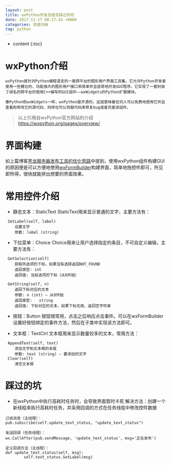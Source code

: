 ```yaml
---
layout: post
title: wxPython开发总结及踩过的坑
date: 2017-11-17 00:17:43 +0800
categories: 总结归纳
tag: python
---
```


* content
{:toc}



# wxPython介绍
    wxPython是针对Python编程语言的一套跨平台的图形用户界面工具集。它允许Python开发者使用一些健壮的、功能强大的图形用户接口来简单并且容易地开发GUI程序。它实现了一套封装了闻名的跨平台的使用C++编写的GUI组件——wxWidgets的Python扩展模块。
    
    像Python和wxWidgets一样，wxPython是开源的，这就意味着任何人可以免费地使用它并且查看和修改它的源代码，同样也可以贡献代码来修复bug或者完善该组件。
> 以上引用自wxPython官方网站的介绍<https://wxpython.org/pages/overview/>

# 界面构建
如上篇博客[苍龙服务器发布工具的优化思路](http://192.168.2.118/wordpress/2017/11/03/%e8%8b%8d%e9%be%99%e6%9c%8d%e5%8a%a1%e5%99%a8%e5%8f%91%e5%b8%83%e5%b7%a5%e5%85%b7%e7%9a%84%e4%bc%98%e5%8c%96%e6%80%9d%e8%b7%af/)中提到，使用wxPython组件构建GUI的原因便是可以方便地使用[wxFormBuilder](https://github.com/wxFormBuilder/wxFormBuilder)构建界面，简单地拖控件即可，所见即所得，很快就能拼出想要的界面效果。

# 常用控件介绍
* 静态文本：StaticText
StaticText用来显示普通的文字，主要方法有：
```
 SetLabel(self, label)
    设置文字
    参数:	label (string)
```

* 下拉菜单：Choice
Choice用来让用户选择指定的条目，不可自定义编辑，主要方法有：
```
 GetSelection(self)
    获取所选项的下标，如果没有选择返回NOT_FOUND
    返回类型: int
    返回值: 当前选项的下标（从0开始）

 GetString(self, n)
    返回下标对应的文本
    参数:	n (int) – 从0开始
    返回类型:	string
    返回值: 下标对应的文本，如果下标无效，返回空字符串
```
* 按钮：Button
按钮很常用，点击之后响应点击事件。可以在wxFormBuilder设置好按钮绑定的事件方法，然后在子类中实现该方法即可。

* 文本框：TextCtrl
文本框用来显示数量较多的文本，常用方法：
```
 AppendText(self, text)
    添加文字到文本框的末尾
    参数:	text (string) – 要添加的文字
 Clear(self)
    清空文本框
```

# 踩过的坑
* 在wxPython中执行高耗时任务时，会导致界面暂时卡死
解决方法：创建一个新线程来执行高耗时任务，并采用回调的方式在任务线程中修改控件数据
```
订阅消息（主线程）：
pub.subscribe(self.update_text_status, "update_text_status")

发送回调（任务线程）：
wx.CallAfter(pub.sendMessage, 'update_text_status', msg='正在发布')

定义回调方法（主线程）：
def update_text_status(self, msg):
        self.text_status.SetLabel(msg)
```
